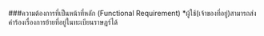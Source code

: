 

###ความต้องการที่เป็นหน้าที่หลัก  (Functional Requirement)
*ผู้ใช้(เจ้าของที่อยู่)สามารถส่งคำร้องเรื่องการย้ายที่อยู่ในทะเบียนราษฎร์ได้
